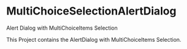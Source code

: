 # MultiChoiceSelectionAlertDialog
Alert Dialog with MultiChoiceItems Selection

This Project contains the AlertDialog with MultiChoiceItems Selection.
